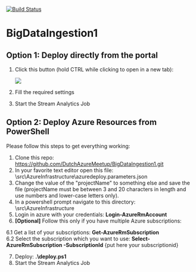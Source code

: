 [![Build Status](https://travis-ci.org/DutchAzureMeetup/BigDataIngestion1.svg?branch=master)](https://travis-ci.org/DutchAzureMeetup/BigDataIngestion1)

# BigDataIngestion1

## Option 1: Deploy directly from the portal

1. Click this button (hold CTRL while clicking to open in a new tab):

    <a target="_blank" id="deploy-to-azure"  href="https://portal.azure.com/#create/Microsoft.Template/uri/https%3A%2F%2Fraw.githubusercontent.com%2FDutchAzureMeetup%2FBigDataIngestion1%2Fmaster%2Fsrc%2FAzureInfrastructure%2Fazuredeploy.json"><img src="http://azuredeploy.net/deploybutton.png"/></a>

2. Fill the required settings
3. Start the Stream Analytics Job

## Option 2: Deploy Azure Resources from PowerShell 

Please follow this steps to get everything working: 

1. Clone this repo: https://github.com/DutchAzureMeetup/BigDataIngestion1.git
2. In your favorite text editor open this file: \src\AzureInfrastructure\azuredeploy.parameters.json
3. Change the value of the "projectName" to something else and save the file (projectName must be between 3 and 20 characters in length and use numbers and lower-case letters only).
4. In a powershell prompt navigate to this directory: \src\AzureInfrastructure
5. Login in azure with your credentials: **Login-AzureRmAccount**
6. **[Optional]** Follow this only if you have multiple Azure subscriptions:

  6.1 Get a list of your subscriptions: **Get-AzureRmSubscription**  
  6.2 Select the subscription which you want to use: **Select-AzureRmSubscription -SubscriptionId** {put here your subscriptionid}
  
7. Deploy: **.\deploy.ps1**
8. Start the Stream Analytics Job
